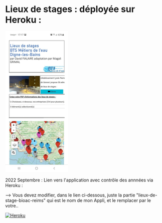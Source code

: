 # Lieux de stages : déployée sur Heroku :
<img src="https://github.com/dfialaire/Lieux_de_stage_Heroku/blob/main/Present_Lieux2stages.gif" width=200 height=450 />

2022 Septembre : Lien vers l'application avec contrôle des annnées via Heroku :

--> Vous devez modifier, dans le lien ci-dessous, juste la partie "lieux-de-stage-bioac-reims" qui est le nom de
mon Appli, et le remplacer par le votre..

[![Heroku](https://heroku-badge.herokuapp.com/?app=heroku-badge)](https://lieux-de-stage-bioac-reims.herokuapp.com/)
